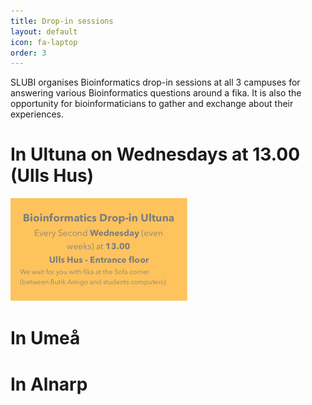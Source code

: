 ```yaml
---
title: Drop-in sessions
layout: default
icon: fa-laptop
order: 3
---
```


SLUBI organises Bioinformatics drop-in sessions at all 3 campuses for answering various Bioinformatics questions around a fika. It is also the opportunity for bioinformaticians to gather and exchange about their experiences.

# In Ultuna on Wednesdays at 13.00 (Ulls Hus)

![Dropin_flyer](assets/images/frame_dropin_ultuna.png)

# In Umeå

# In Alnarp
